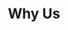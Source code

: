 ---
title: "Why Us"
page_header_bg: "images/bg/section-bg5.jpg"
description: "This is meta description"
layout: "whyus"
draft: false

######################### Counter ####################
counter:
  enable: false
  title : "We help entreprenuers <br>starts up and turn <span class=\"text-color\">their ideas into</span> produtcs"
  counter_item:
  # counter item loop
  - icon : "ti-thumb-up" # here we use themify icon pack : https://themify.me/themify-icons
    title : "Project Done"
    count : "1730"
    unit : "+"
    
  # counter item loop
  - icon : "ti-face-smile" # here we use themify icon pack : https://themify.me/themify-icons
    title : "User Worldwide"
    count : "125"
    unit : "M"
    
  # counter item loop
  - icon : "ti-thumb-up" # here we use themify icon pack : https://themify.me/themify-icons
    title : "Award Winner"
    count : "14"
    unit : ""

####################### Promo video ######################
video:
  enable: true
  title : "Why Us?"
  video_thumb: ""
  video_embed_link : ""
  content : "
ConnectingCore is driven by a passion for digital innovation and a transparent approach to technology consulting. We strive to revolutionize the way businesses leverage technology for growth and success. Our team's enthusiasm fuels our constant exploration of new ideas and emerging technologies. We prioritize open communication and collaboration with our clients, ensuring transparency at every step of the process. By tailoring our services to meet the unique needs of each client, we provide comprehensive expertise in strategy, solution, technology, and digital transformation consulting. Our goal is to empower businesses to embrace digital transformation, enhance operational efficiency, and achieve their strategic objectives. As partners on our clients' digital transformation journey, we provide ongoing support and continuously refine our solutions to keep pace with the evolving digital landscape. ConnectingCore exists to drive digital innovation, passion, and transparency in the pursuit of helping businesses thrive in the digital era.
 "

  button:
    enable : true
    label : "Contact Us"
    link : "contact"
################################## Team ########################
team:
  enable : true
  title : "Our Team"
  content : "Today’s users expect effortless experiences. Don’t let essential people and processes stay stuck in the
            past. Speed it up, skip the hassles"
  team_member:
  # team member loop
  - name : "John Marshal"
    image : "images/team/03-1.jpg"
    designation : "Founder"
    
  # team member loop
  - name : "Marshal Root"
    image : "images/team/01-3.jpg"
    designation : "Marketing Head"
    
  # team member loop
  - name : "Siamon john"
    image : "images/team/03-1.jpg"
    designation : "Co-ordinator"
    
  # team member loop
  - name : "John Marshal"
    image : "images/team/01-3.jpg"
    designation : "Developer"

################################ Clients ######################
clients:
  enable : true
  title : "Honors and awards"
  content : "Dicta cupiditate, incidunt quia obcaecati itaque cumque, nostrum ipsum est voluptatibus, porro
            provident a quam quibusdam. Ducimus possimus, nesciunt minima magni aspernatur."
  logos:
  - "images/about/02.png"
  - "images/about/03.png"
  - "images/about/04.png"
  - "images/about/05.png"
  - "images/about/06.png"
  - "images/about/07.png"
    
########################## Testimonial ########################
testimonial:
  enable: true
  # testimonial content comes from "data/homepage.yml" file.
---